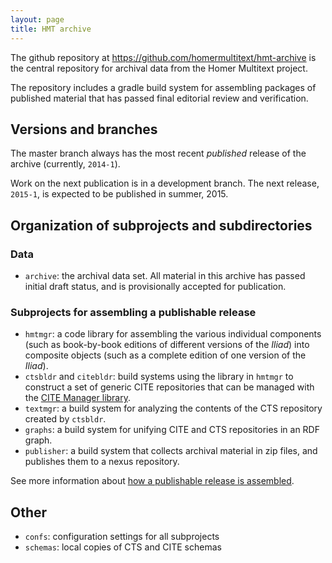 ```yaml
---
layout: page
title: HMT archive
---
```


The github repository at <https://github.com/homermultitext/hmt-archive> is the central repository for archival data from the Homer Multitext project.

The repository includes a gradle build system for assembling packages of published material that has passed final editorial review and verification.

## Versions and branches

The master branch always has the most recent *published* release of the archive (currently, `2014-1`).

Work on the next publication is in a development branch.  The next release, `2015-1`, is expected to be published in summer, 2015.

## Organization of subprojects and subdirectories ##

### Data

- `archive`:  the archival data set.  All material in this archive has passed initial draft status, and is provisionally accepted for publication.


### Subprojects for assembling a publishable release ###


- `hmtmgr`:  a code library for assembling the various individual components (such as book-by-book editions of different versions of the *Iliad*) into composite objects (such as a complete edition of one version of the *Iliad*).
- `ctsbldr` and `citebldr`:  build systems using the library in `hmtmgr` to construct a set of generic CITE repositories that can be managed with the [CITE Manager library](http://cite-architecture.github.io/citemgr/).
- `textmgr`: a build system for analyzing the contents of the CTS repository created by `ctsbldr`.  
- `graphs`:  a build system for unifying CITE and CTS repositories in an RDF graph.
- `publisher`:  a build system that collects archival material in zip files, and publishes them to a nexus repository.


See more information about [how a publishable release is assembled](building).


## Other ##


- `confs`: configuration settings for all subprojects
- `schemas`:  local copies of CTS and CITE schemas